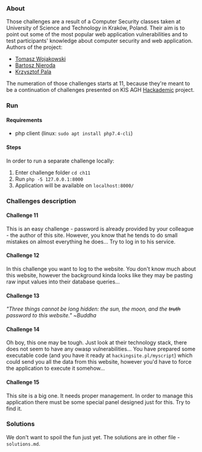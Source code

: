### About

Those challenges are a result of a Computer Security classes taken at University of Science and Technology in Kraków, 
Poland. Their aim is to point out some of the most popular web application vulnerabilities and to test participants' 
knowledge about computer security and web application. Authors of the project:
- [Tomasz Wojakowski](https://github.com/Wojaqqq)
- [Bartosz Nieroda](https://github.com/qymaensheel)
- [Krzysztof Pala](https://github.com/pallovsky)

The numeration of those challenges starts at 11, because they're meant to be a continuation of challenges presented
on KIS AGH [Hackademic](https://vega.kis.agh.edu.pl/hackademic/) project.

### Run
#### Requirements

* php client (linux: `sudo apt install php7.4-cli`)

#### Steps

In order to run a separate challenge locally:
1. Enter challenge folder `cd ch11`
2. Run `php -S 127.0.0.1:8000`
3. Application will be available on `localhost:8000/`

### Challenges description

#### Challenge 11 
This is an easy challenge - password is already provided by your colleague - the author of this site. However, you know 
that he tends to do small mistakes on almost everything he does... Try to log in to his service.

#### Challenge 12
In this challenge you want to log to the website. You don't know much about this website, however the background
kinda looks like they may be pasting raw input values into their database queries...

#### Challenge 13
_"Three things cannot be long hidden: the sun, the moon, and the ~~truth~~ password to this website."_
~_Buddha_

#### Challenge 14
Oh boy, this one may be tough. Just look at their technology stack, there does not seem to have any owasp
vulnerabilities... You have prepared some executable code (and you have it ready at `hackingsite.pl/myscript`) which 
could send you all the data from this website, however you'd have to force the application to execute it somehow...


#### Challenge 15
This site is a big one. It needs proper management. In order to manage this application there must be some special 
panel designed just for this. Try to find it.

### Solutions
We don't want to spoil the fun just yet. The solutions are in other file - `solutions.md`.
